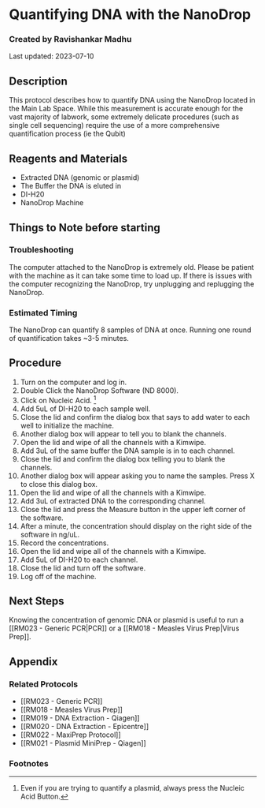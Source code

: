 # Quantifying DNA with the NanoDrop
### Created by Ravishankar Madhu
Last updated: 2023-07-10

## Description
This protocol describes how to quantify DNA using the NanoDrop located in the Main Lab Space. While this measurement is accurate enough for the vast majority of labwork, some extremely delicate procedures (such as single cell sequencing) require the use of a more comprehensive quantification process (ie the Qubit) 

## Reagents and Materials 
- Extracted DNA (genomic or plasmid)
- The Buffer the DNA is eluted in
- DI-H20
- NanoDrop Machine

## Things to Note before starting
### Troubleshooting
The computer attached to the NanoDrop is extremely old. Please be patient with the machine as it can take some time to load up. If there is issues with the computer recognizing the NanoDrop, try unplugging and replugging the NanoDrop. 

### Estimated Timing
The NanoDrop can quantify 8 samples of DNA at once. Running one round of quantification takes ~3-5 minutes. 


## Procedure
1. Turn on the computer and log in. 
2. Double Click the NanoDrop Software (ND 8000).
3. Click on Nucleic Acid. [^1]
4. Add 5uL of DI-H20 to each sample well. 
5. Close the lid and confirm the dialog box that says to add water to each well to initialize the machine. 
6. Another dialog box will appear to tell you to blank the channels.
7. Open the lid and wipe of all the channels with a Kimwipe.
8. Add 3uL of the same buffer the DNA sample is in to each channel. 
9. Close the lid and confirm the dialog box telling you to blank the channels. 
10. Another dialog box will appear asking you to name the samples. Press X to close this dialog box. 
11. Open the lid and wipe of all the channels with a Kimwipe. 
12. Add 3uL of extracted DNA to the corresponding channel. 
13. Close the lid and press the Measure button in the upper left corner of the software. 
14. After a minute, the concentration should display on the right side of the software in ng/uL. 
15. Record the concentrations. 
16. Open the lid and wipe all of the channels with a Kimwipe. 
17. Add 5uL of DI-H20 to each channel. 
18. Close the lid and turn off the software. 
19. Log off of the machine. 

## Next Steps
Knowing the concentration of genomic DNA or plasmid is useful to run a [[RM023 - Generic PCR|PCR]] or a [[RM018 - Measles Virus Prep|Virus Prep]]. 


## Appendix

### Related Protocols
- [[RM023 - Generic PCR]]
- [[RM018 - Measles Virus Prep]]
- [[RM019 - DNA Extraction - Qiagen]]
- [[RM020 - DNA Extraction - Epicentre]]
- [[RM022 - MaxiPrep Protocol]]
- [[RM021 - Plasmid MiniPrep - Qiagen]]


### Footnotes
[^1]: Even if you are trying to quantify a plasmid, always press the Nucleic Acid Button. 